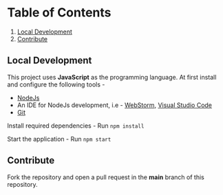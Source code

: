 # Table of Contents
1. [Local Development](#local-development)
2. [Contribute](#contribute)

## Local Development
This project uses **JavaScript** as the programming language. At first install and configure the following tools -
- [NodeJs](https://nodejs.org/en/download/)
- An IDE for NodeJs development, i.e - [WebStorm](https://www.jetbrains.com/webstorm/download/), [Visual Studio Code](https://code.visualstudio.com/download)
- [Git](https://git-scm.com/downloads)

Install required dependencies -
Run ```npm install```

Start the application -
Run ```npm start```

## Contribute
Fork the repository and open a pull request in the **main** branch of this repository.
